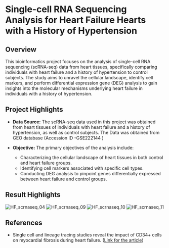 # Single-cell RNA Sequencing Analysis for Heart Failure Hearts with a History of Hypertension

## Overview

This bioinformatics project focuses on the analysis of single-cell RNA sequencing (scRNA-seq) data from heart tissues, specifically comparing individuals with heart failure and a history of hypertension to control subjects. The study aims to unravel the cellular landscape, identify cell markers, and perform differential expression gene (DEG) analysis to gain insights into the molecular mechanisms underlying heart failure in individuals with a history of hypertension.

## Project Highlights

- **Data Source:** The scRNA-seq data used in this project was obtained from heart tissues of individuals with heart failure and a history of hypertension, as well as control subjects. The Data was obtained from GEO database (Accession ID -GSE222144 )

- **Objective:** The primary objectives of the analysis include:
  - Characterizing the cellular landscape of heart tissues in both control and heart failure groups.
  - Identifying cell markers associated with specific cell types.
  - Conducting DEG analysis to pinpoint genes differentially expressed between heart failure and control groups.

## Result Highlights
![HF_scrnaseq_04](https://github.com/Sanjai-S-1/Single-Cell-RNA-Sequencing/assets/105348464/fc6d8e7a-9350-44ad-927d-a73590956154)
![HF_scrnaseq_09](https://github.com/Sanjai-S-1/Single-Cell-RNA-Sequencing/assets/105348464/228b1c17-b52f-42f2-b61d-c82f93beb3c3)
![HF_scrnaseq_10](https://github.com/Sanjai-S-1/Single-Cell-RNA-Sequencing/assets/105348464/023c626b-0f5d-4e51-8bd0-b5f7aa3dd93d)
![HF_scrnaseq_11](https://github.com/Sanjai-S-1/Single-Cell-RNA-Sequencing/assets/105348464/6e30024b-9cc6-4a2d-8423-feec5cce75af)

## References

- Single cell and lineage tracing studies reveal the impact of CD34+ cells on myocardial fibrosis during heart failure. ([Link for the article](https://doi.org/10.1186/s13287-023-03256-0))
